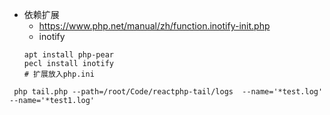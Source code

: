 * 依赖扩展 
    * https://www.php.net/manual/zh/function.inotify-init.php
    * inotify
    ```
    apt install php-pear
    pecl install inotify
    # 扩展放入php.ini
    ```


```
 php tail.php --path=/root/Code/reactphp-tail/logs  --name='*test.log' --name='*test1.log'
```